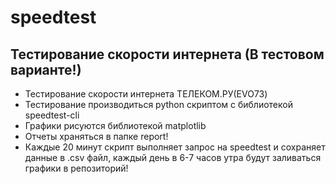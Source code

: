 # speedtest
## Тестирование скорости интернета (В тестовом варианте!)
- Тестирование скорости интернета ТЕЛЕКОМ.РУ(EVO73)
- Тестирование производиться python скриптом c библиотекой speedtest-cli
- Графики рисуются библиотекой matplotlib
- Отчеты храняться в папке report!
- Каждые 20 минут скрипт выполняет запрос на speedtest и сохраняет данные в .csv файл, каждый день в 6-7 часов утра будут заливаться графики в репозиторий! 


